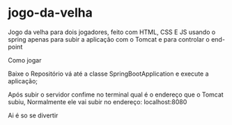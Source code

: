 # jogo-da-velha
Jogo da velha para dois jogadores, feito com HTML, CSS E JS usando o spring apenas para subir a aplicação com o Tomcat e para controlar o end-point

Como jogar

Baixe o Repositório vá até a classe SpringBootApplication e execute a aplicação;

Após subir o servidor confime no terminal qual é o endereço que o Tomcat subiu, Normalmente ele vai subir no endereço: localhost:8080

Ai é so se divertir

